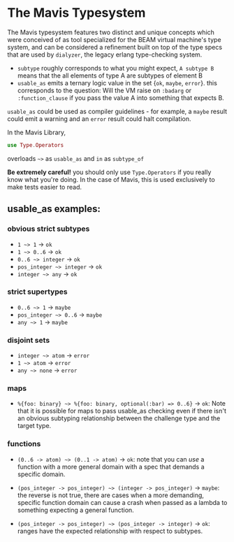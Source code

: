 # The Mavis Typesystem

The Mavis typesystem features two distinct and unique concepts which were
conceived of as tool specialized for the BEAM virtual machine's type system,
and can be considered a refinement built on top of the type specs that are used
by `dialyzer`, the legacy erlang type-checking system.

- `subtype` roughly corresponds to what you might expect, `A subtype B`
  means that the all elements of type A are subtypes of element B
- `usable_as` emits a ternary logic value in the set {`ok`, `maybe`, `error`}.
  this corresponds to the question:  Will the VM raise on `:badarg` or
  `:function_clause` if you pass the value A into something that expects B.

`usable_as` could be used as compiler guidelines - for example, a `maybe` result
could emit a warning and an `error` result could halt compilation.

In the Mavis Library,

```elixir
use Type.Operators
```

overloads `~>` as `usable_as` and `in` as `subtype_of`

**Be extremely careful!** you should only use `Type.Operators` if you really
know what you're doing.  In the case of Mavis, this is used exclusively to
make tests easier to read.

## usable_as examples:

### obvious strict subtypes

- `1 ~> 1` -> `ok`
- `1 ~> 0..6` -> `ok`
- `0..6 ~> integer` -> `ok`
- `pos_integer ~> integer` -> `ok`
- `integer ~> any` -> `ok`

### strict supertypes

- `0..6 ~> 1` -> `maybe`
- `pos_integer ~> 0..6` -> `maybe`
- `any ~> 1` -> `maybe`

### disjoint sets

- `integer ~> atom` -> `error`
- `1 ~> atom` -> `error`
- `any ~> none` -> `error`

### maps

- `%{foo: binary} ~> %{foo: binary, optional(:bar) => 0..6}` -> `ok`:
  Note that it is possible for maps to pass usable_as checking even
  if there isn't an obvious subtyping relationship between the challenge
  type and the target type.

### functions

- `(0..6 -> atom) ~> (0..1 -> atom)` -> `ok`:
  note that you can *use* a function with a more general domain with a
  spec that demands a specific domain.

- `(pos_integer -> pos_integer) ~> (integer -> pos_integer)` -> `maybe`:
  the reverse is not true, there are cases when a more demanding, specific
  function domain can cause a crash when passed as a lambda to something
  expecting a general function.

- `(pos_integer -> pos_integer) ~> (pos_integer -> integer)` -> `ok`:
  ranges have the expected relationship with respect to subtypes.
